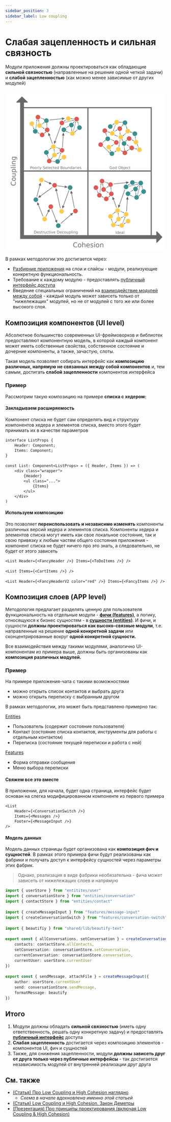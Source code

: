 ```yaml
---
sidebar_position: 3
sidebar_label: Low coupling
---
```


# Слабая зацепленность и сильная связность

Модули приложения должны проектироваться как обладающие **сильной связностью** (направленные на решение одной четкой задачи) и **слабой зацепленностью** (как можно менее зависимые от других модулей)

![coupling-cohesion-themed](../../assets/coupling.png)

В рамках методологии это достигается через:

* [Разбиение приложения][refs-splitting] на слои и слайсы - модули, реализующие конкретную функциональность.
* Требование к каждому модулю - предоставлять [публичный интерфейс доступа][refs-public-api]
* Введение специальных ограничений на [взаимодействие модулей между собой][refs-cross-communication] - каждый модуль может зависеть только от "нижележащих" модулей, но не от модулей с того же или более высокого слоя.

## Композиция компонентов (UI level)

Абсолютное большинство современных UI-фреймоворков и библиотек предоставляют компонентную модель, в которой каждый компонент может иметь собственные свойства, собственное состояние и дочерние компоненты, а также, зачастую, слоты.

Такая модель позволяет собирать интерфейс как **композицию различных, напрямую не связанных между собой компонентов** и, тем самым, достигать **слабой зацепленности** компонентов интерфейса

### Пример

Рассмотрим такую композицию на примере **списка с хедером:**

#### Закладываем расширяемость

Компонент списка не будет сам определять вид и структуру компонентов хедера и элементов списка, вместо этого будет принимать их в качестве параметров

```tsx
interface ListProps {
    Header: Component;
    Items: Component;
}

const List: Component<ListProps> = ({ Header, Items }) => (
    <div class="wrapper">
        {Header}
        <ul class="...">
            {Items}
        </ul>
    </div>
)

```

#### Используем композицию

Это позволяет **переиспользовать и независимо изменять** компоненты различных версий хедера и элементов списка. Компоненты хедера и элементов списка могут иметь как свое локальное состояние, так и свою привязку к любым частям общего состояния приложения - компонент списка не будет ничего про это знать, а следовательно, не будет от этого зависеть

```tsx
<List Header={<FancyHeader />} Items={<ToDoItems />} />

<List Items={<CartItems />} />

<List Header={<FancyHeaderV2 color="red" />} Items={<FancyItems />} />

```

## Композиция слоев (APP level)

Методология предлагает разделять ценную для пользователя функциональность на отдельные модули - [**фичи (features)**][refs-features], а логику, относящуюся к бизнес сущностям - в [**сущности (entities)**][refs-entities]. И фичи, и сущности **должны проектироваться как высоко-связные модули**, т.е. направленные на решение **одной конкретной задачи** или сконцентрированные вокруг **одной конкретной сущности.**

Все взаимодействия между такими модулями, аналогично UI-компонентам из примера выше, должны быть организованы как **композиция различных модулей.**

### Пример

На примере приложения-чата с такими возможностями

* можно открыть список контактов и выбрать друга
* можно открыть переписку с выбранным другом

В рамках методологии, это может быть представлено примерно так:

[Entities][refs-entities]

* Пользователь (содержит состояние пользователя)
* Контакт (состояние списка контактов, инструменты для работы с отдельным контактом)
* Переписка (состояние текущей переписки и работа с ней)

[Features][refs-features]

* Форма отправки сообщения
* Меню выбора переписки

#### Свяжем все это вместе

В приложении, для начала, будет одна страница, интерфейс будет основан на слегка модифицированном компоненте из первого примера

```tsx title=page/main/ui.tsx
<List
    Header={<ConversationSwitch />}
    Items={<Messages />}
    Footer={<MessageInput />}
/>
```

#### Модель данных

Модель данных страницы будет организована как **композиция фич и сущностей**. В рамках этого примера фичи будут реализованы как фабрики и получать доступ к интерфейсу сущностей через параметры этих фабрик.

> Однако, реализация в виде фабрики необязательна - фича может зависеть от нижележащих слоев и напрямую

```ts title=pages/main/model.ts
import { userStore } from "entitites/user"
import { conversationStore } from "entities/conversation"
import { contactStore } from "entities/contact"

import { createMessageInput } from "features/message-input"
import { createConversationSwitch } from "features/conversation-switch"

import { beautifiy } from "shared/lib/beautify-text"

export const { allConversations, setConversation } = createConversationSwitch({
    contacts: contactStore.allContacts,
    setConversation: conversationStore.setConversation,
    currentConversation: conversationStore.conversation,
    currentUser: userStore.currentUser
})

export const { sendMessage, attachFile } = createMessageInput({
    author: userStore.currentUser
    send: conversationStore.sendMessage,
    formatMessage: beautify
})
```

## Итого

1. Модули должны обладать **сильной связностью** (иметь одну ответственность, решать одну конкретную задачу) и предоставлять [**публичный интерфейс**][refs-public-api] доступа
2. **Слабая зацепленность** достигается через композицию элементов - компонентов UI, фич и сущностей
3. Также, для снижения зацепленности, модули **должны зависеть друг от друга только через публичные интерфейсы** - так достигается независимость модулей от внутренней реализации друг друга

## См. также

* [(Статья) Про Low Coupling и High Cohesion наглядно](https://enterprisecraftsmanship.com/posts/cohesion-coupling-difference/)
  * *Схема в начале вдохновлена именно этой статьей*
* [(Статья) Low Coupling и High Cohesion. Закон Деметры](https://medium.com/german-gorelkin/low-coupling-high-cohesion-d36369fb1be9)
* [(Презентация) Про принципы проектирования (включая Low Coupling & High Cohesion)](https://www.slideshare.net/cristalngo/software-design-principles-57388843)

[refs-splitting]: /docs/concepts/app-splitting
[refs-public-api]: /docs/concepts/public-api
[refs-cross-communication]: /docs/concepts/cross-communication
[refs-features]: /docs/reference/layers#features
[refs-entities]: /docs/reference/layers#entities

